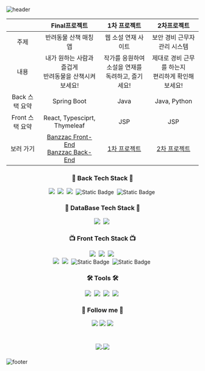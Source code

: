 
![header](https://capsule-render.vercel.app/api?type=slice&color=auto&customColorList=10&height=200&text=Woong&fontAlign=70&rotate=13&fontAlignY=25&descAlign=60&descAlignY=44&animation=twinkling)
<div align="center">

  
  ||Final프로젝트|1차 프로젝트|2차프로젝트|
  |:------:|:---:|:---:|:---:|
  |주제|반려동물 산책 매칭 앱|웹 소설 연재 사이트|보안 경비 근무자 관리 시스템|
  |내용|내가 원하는 사람과 즐겁게 <br/> 반려동물을 산책시켜 보세요!|작가를 응원하여 소설을 연재를<br/> 독려하고, 즐기세요!|제대로 경비 근무를 하는지 <br/> 편리하게 확인해보세요!|
  |Back 스택 요약|Spring Boot|Java|Java, Python|
  |Front 스택 요약|React, Typesciprt, Thymeleaf|JSP|JSP|
  |보러 가기| <a href="https://github.com/jungunman/Banzzac-Front">Banzzac Front-End</a> <br/><a href="https://github.com/jungunman/Banzzac-Back">Banzzac Back-End</a>| <a href="https://github.com/jungunman/First-Project">1차 프로젝트</a> |<a href="https://github.com/jungunman/Second-Project">2차 프로젝트</a>|
  
  
  
  <h3 align="center">🍳 Back Tech Stack 🍳</h3>
  <p align="center">
    <img src="https://img.shields.io/badge/Java-007396?style=for-the-badge&logo=Java&logoColor=white"/></a>&nbsp
    <img src="https://img.shields.io/badge/SpringBoot-6DB33F?style=for-the-badge&logo=Spring&logoColor=white"/></a>&nbsp
    <img src="https://img.shields.io/badge/spring%20security-%236DB33F?style=for-the-badge&logo=springsecurity&logoColor=fff">&nbsp
    <img alt="Static Badge" src="https://img.shields.io/badge/JSON-%23000?style=for-the-badge&logo=json&logoColor=fff">&nbsp
    <img alt="Static Badge" src="https://img.shields.io/badge/JWT-%23000?style=for-the-badge&logo=jsonwebtokens&logoColor=fff">&nbsp
  </p>
  
  <h3 align="center">💽 DataBase Tech Stack 💽</h3>
  <p align="center">
    <img src="https://img.shields.io/badge/MySql-E6B91E?style=for-the-badge&logo=MySql&logoColor=white"/></a>&nbsp
    <img src="https://img.shields.io/badge/Maria-00599C?style=for-the-badge&logo=mariadb&logoColor=white"/></a>&nbsp
  </p>
  
  <h3 align="center">📺 Front Tech Stack 📺</h3>
  <p align="center">
    <img src="https://img.shields.io/badge/ES6-ffb13b?style=for-the-badge&logo=javascript&logoColor=white"/></a>&nbsp 
    <img src="https://img.shields.io/badge/css-1572B6?style=for-the-badge&logo=css3&logoColor=white"/></a>&nbsp
    <img src="https://img.shields.io/badge/HTML-00599C?style=for-the-badge&logo=html5&logoColor=white"/></a>&nbsp
    <br/>
    <img src="https://img.shields.io/badge/React-005571?style=for-the-badge&logo=React&logoColor=white"/></a>&nbsp
    <img src="https://img.shields.io/badge/TypeScript-005571?style=for-the-badge&logo=ts-node&logoColor=white"/></a>&nbsp
    <img alt="Static Badge" src="https://img.shields.io/badge/jquery-%230769AD?style=for-the-badge&logo=jquery&logoColor=fff">&nbsp
    <img alt="Static Badge" src="https://img.shields.io/badge/recoil-%233578E5?style=for-the-badge&logo=recoil&logoColor=fff">&nbsp
  </p>
  
  <h3 align="center">🛠 Tools 🛠</h3>
  <p align="center">
    <img src="https://img.shields.io/badge/Visual Studio Code-DB3552?style=for-the-badge&logo=visualstudiocode&logoColor=white"/></a>&nbsp
    <img src="https://img.shields.io/badge/Eclipse IDE-11B48A?style=for-the-badge&logo=EclipseIDE&logoColor=white"/></a>&nbsp
    <img src="https://img.shields.io/badge/GitHub-333664?style=for-the-badge&logo=GitHub&logoColor=white"/></a>&nbsp
    <img src="https://img.shields.io/badge/dbeaver-%23382923?style=for-the-badge&logo=dbeaver&logoColor=white"></a>&nbsp
  </p>
  
  <div align="center">
    <h3 align="center">🌈 Follow me 🌈</h3>
    <a href="mailto:jin02014@gmail.com"><img src="https://img.shields.io/badge/Gmail-FF8383?style=for-the-badge&logo=Gmail&logoColor=white&link=mailto:jin02014@gmail.com"/></a>
    <a href="mailto:jin02014@naver.com"><img src="https://img.shields.io/badge/Nmail-03C75A?style=for-the-badge&logo=naver&logoColor=white&link=mailto:jin02014@naver.com"/></a>
    <a href="https://www.notion.so/API-0ad535e4694a4d3b85dec9dfedd59a82"><img src="https://img.shields.io/badge/notion-EAEAEA?style=for-the-badge&logo=notion&logoColor=black&link=https://www.notion.so/API-0ad535e4694a4d3b85dec9dfedd59a82"/></a>
    <br><br>
  </div>
    
  ###
  
  <div align="center">
    <a href="https://github.com/jungunman">
      <img align="center" src="https://github-readme-stats.vercel.app/api?username=jungunman&hide_title=true&show_icons=true&theme=nord" />
    </a>
     <a href="https://github.com/jungunman">
      <img align="center" src="https://github-readme-stats.vercel.app/api/top-langs/?username=jungunman&layout=compact&show_icons=true&show_owner=true&hide_title=false&theme=nord" />
    </a>
  </div>

</div>

###

![footer](https://capsule-render.vercel.app/api?type=slice&color=auto&customColorList=10&height=200&fontAlign=70&rotate=13&fontAlignY=25&descAlign=60&descAlignY=44&animation=twinkling&section=footer)
